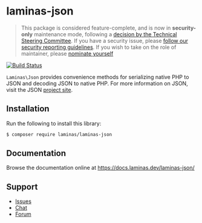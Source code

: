 # laminas-json

> This package is considered feature-complete, and is now in **security-only** maintenance mode, following a [decision by the Technical Steering Committee](https://github.com/laminas/technical-steering-committee/blob/2b55453e172a1b8c9c4c212be7cf7e7a58b9352c/meetings/minutes/2020-08-03-TSC-Minutes.md#vote-on-components-to-mark-as-security-only).
> If you have a security issue, please [follow our security reporting guidelines](https://getlaminas.org/security/).
> If you wish to take on the role of maintainer, please [nominate yourself](https://github.com/laminas/technical-steering-committee/issues/new?assignees=&labels=Nomination&template=Maintainer_Nomination.md&title=%5BNOMINATION%5D%5BMAINTAINER%5D%3A+%7Bname+of+person+being+nominated%7D)


[![Build Status](https://github.com/laminas/laminas-json/workflows/Continuous%20Integration/badge.svg)](https://github.com/laminas/laminas-json/actions?query=workflow%3A"Continuous+Integration")

`Laminas\Json` provides convenience methods for serializing native PHP to JSON and
decoding JSON to native PHP. For more information on JSON, visit the JSON
[project site](http://www.json.org/).

## Installation

Run the following to install this library:

```bash
$ composer require laminas/laminas-json
```

## Documentation

Browse the documentation online at https://docs.laminas.dev/laminas-json/

## Support

- [Issues](https://github.com/laminas/laminas-json/issues/)
- [Chat](https://laminas.dev/chat/)
- [Forum](https://discourse.laminas.dev/)
